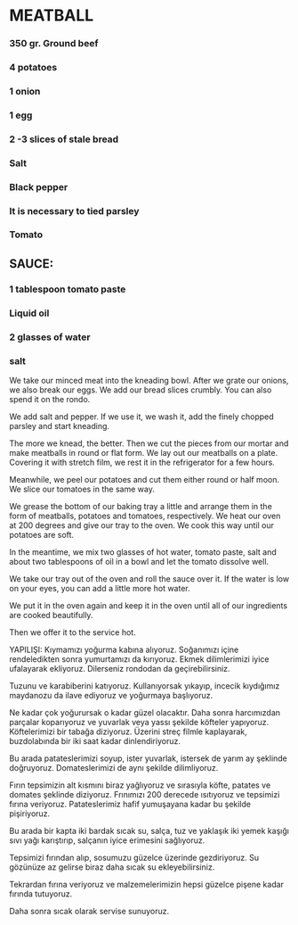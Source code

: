
# MEATBALL


 
### 350 gr. Ground beef
### 4 potatoes
### 1 onion
### 1 egg
### 2 -3 slices of stale bread
### Salt
### Black pepper
### It is necessary to tied parsley
### Tomato
## SAUCE:
### 1 tablespoon tomato paste
### Liquid oil
### 2 glasses of water 
### salt







We take our minced meat into the kneading bowl. After we grate our onions, we also break our eggs. We add our bread slices crumbly. You can also spend it on the rondo.

  


We add salt and pepper. If we use it, we wash it, add the finely chopped parsley and start kneading.

The more we knead, the better. Then we cut the pieces from our mortar and make meatballs in round or flat form. We lay out our meatballs on a plate. Covering it with stretch film, we rest it in the refrigerator for a few hours.

Meanwhile, we peel our potatoes and cut them either round or half moon. We slice our tomatoes in the same way.

We grease the bottom of our baking tray a little and arrange them in the form of meatballs, potatoes and tomatoes, respectively. We heat our oven at 200 degrees and give our tray to the oven. We cook this way until our potatoes are soft.

In the meantime, we mix two glasses of hot water, tomato paste, salt and about two tablespoons of oil in a bowl and let the tomato dissolve well.

We take our tray out of the oven and roll the sauce over it. If the water is low on your eyes, you can add a little more hot water.

We put it in the oven again and keep it in the oven until all of our ingredients are cooked beautifully.

Then we offer it to the service hot.








YAPILIŞI:
Kıymamızı yoğurma kabına alıyoruz. Soğanımızı içine rendeledikten sonra yumurtamızı da kırıyoruz. Ekmek dilimlerimizi iyice ufalayarak ekliyoruz. Dilerseniz rondodan da geçirebilirsiniz.



  


Tuzunu ve karabiberini katıyoruz. Kullanıyorsak yıkayıp, incecik kıydığımız maydanozu da ilave ediyoruz ve yoğurmaya başlıyoruz.

Ne kadar çok yoğurursak o kadar güzel olacaktır. Daha sonra harcımızdan parçalar koparıyoruz ve yuvarlak veya yassı şekilde köfteler yapıyoruz. Köftelerimizi bir tabağa diziyoruz. Üzerini streç filmle kaplayarak, buzdolabında bir iki saat kadar dinlendiriyoruz.

Bu arada patateslerimizi soyup, ister yuvarlak, istersek de yarım ay şeklinde doğruyoruz. Domateslerimizi de aynı şekilde dilimliyoruz.

Fırın tepsimizin alt kısmını biraz yağlıyoruz ve sırasıyla köfte, patates ve domates şeklinde diziyoruz. Frınımızı 200 derecede ısıtıyoruz ve tepsimizi fırına veriyoruz. Patateslerimiz hafif yumuşayana kadar bu şekilde pişiriyoruz.

Bu arada bir kapta iki bardak sıcak su, salça, tuz ve yaklaşık iki yemek kaşığı sıvı yağı karıştırıp, salçanın iyice erimesini sağlıyoruz.

Tepsimizi fırından alıp, sosumuzu güzelce üzerinde gezdiriyoruz. Su gözünüze az gelirse biraz daha sıcak su ekleyebilirsiniz.

Tekrardan fırına veriyoruz ve malzemelerimizin hepsi güzelce pişene kadar fırında tutuyoruz.

Daha sonra sıcak olarak servise sunuyoruz.
